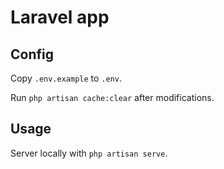 # Laravel app

## Config

Copy `.env.example` to `.env`.

Run `php artisan cache:clear` after modifications.

## Usage

Server locally with `php artisan serve`.
